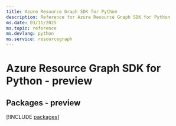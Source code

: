 ```yaml
---
title: Azure Resource Graph SDK for Python
description: Reference for Azure Resource Graph SDK for Python
ms.date: 03/11/2025
ms.topic: reference
ms.devlang: python
ms.service: resourcegraph
---
```

# Azure Resource Graph SDK for Python - preview
## Packages - preview
[!INCLUDE [packages](resource-graph-index.md)]